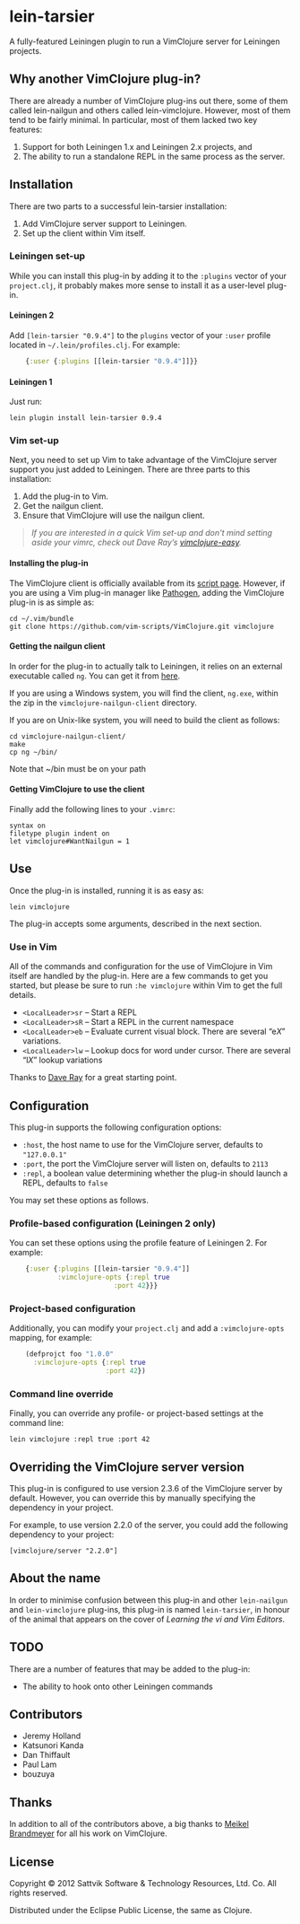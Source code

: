 # lein-tarsier

A fully-featured Leiningen plugin to run a VimClojure server for Leiningen
projects.

## Why another VimClojure plug-in?

There are already a number of VimClojure plug-ins out there, some of them
called lein-nailgun and others called lein-vimclojure.  However, most of them
tend to be fairly minimal.  In particular, most of them lacked two key features:

1. Support for both Leiningen 1.x and Leiningen 2.x projects, and
2. The ability to run a standalone REPL in the same process as the server.

## Installation

There are two parts to a successful lein-tarsier installation:

1. Add VimClojure server support to Leiningen.
2. Set up the client within Vim itself.

### Leiningen set-up

While you can install this plug-in by adding it to the `:plugins` vector of
your `project.clj`, it probably makes more sense to install it as a user-level
plug-in.

#### Leiningen 2

Add `[lein-tarsier "0.9.4"]` to the `plugins` vector of your `:user`
profile located in `~/.lein/profiles.clj`.  For example:

```clj
    {:user {:plugins [[lein-tarsier "0.9.4"]]}}
```

#### Leiningen 1

Just run:

    lein plugin install lein-tarsier 0.9.4


### Vim set-up

Next, you need to set up Vim to take advantage of the VimClojure server support
you just added to Leiningen.  There are three parts to this installation:

1. Add the plug-in to Vim.
2. Get the nailgun client.
3. Ensure that VimClojure will use the nailgun client.

> _If you are interested in a quick Vim set-up and don't mind setting aside your
> vimrc, check out Dave Ray’s [vimclojure-easy][easy]._

[easy]: https://github.com/daveray/vimclojure-easy "VimClojure - Easy Peasy Lemon Squeezy"

#### Installing the plug-in

The VimClojure client is officially available from its [script
page][vimscript].  However, if you are using a Vim plug-in manager like
[Pathogen][pathogen], adding the VimClojure plug-in is as simple as:

    cd ~/.vim/bundle
    git clone https://github.com/vim-scripts/VimClojure.git vimclojure

[vimscript]: http://www.vim.org/scripts/script.php?script_id=2501 "VimClojure on vim.org"
[pathogen]: https://github.com/tpope/vim-pathogen "Tim Pope's excellent vim-pathogen"

#### Getting the nailgun client

In order for the plug-in to actually talk to Leiningen, it relies on an
external executable called `ng`.  You can get it from [here][ngzip].

If you are using a Windows system, you will find the client, `ng.exe`, within
the zip in the `vimclojure-nailgun-client` directory.

If you are on Unix-like system, you will need to build the client as follows:

    cd vimclojure-nailgun-client/
    make
    cp ng ~/bin/

Note that ~/bin must be on your path

[ngzip]: http://kotka.de/projects/vimclojure/vimclojure-nailgun-client-2.3.0.zip "vimclojure-nailgun-client-2.3.0.zip"

#### Getting VimClojure to use the client

Finally add the following lines to your `.vimrc`:

    syntax on
    filetype plugin indent on
    let vimclojure#WantNailgun = 1

## Use

Once the plug-in is installed, running it is as easy as:

    lein vimclojure

The plug-in accepts some arguments, described in the next section.

### Use in Vim

All of the commands and configuration for the use of VimClojure in Vim itself
are handled by the plug-in. Here are a few commands to get you started, but
please be sure to run `:he vimclojure` within Vim to get the full details.

 * `<LocalLeader>sr` – Start a REPL
 * `<LocalLeader>sR` – Start a REPL in the current namespace
 * `<LocalLeader>eb` – Evaluate current visual block. There are several “e*X*” variations.
 * `<LocalLeader>lw` – Lookup docs for word under cursor. There are several “l*X*” lookup variations

Thanks to [Dave Ray][tame] for a great starting point.

[tame]: http://blog.darevay.com/2010/10/how-i-tamed-vimclojure/ "How I Tamed VimClojure"

## Configuration

This plug-in supports the following configuration options:

* `:host`, the host name to use for the VimClojure server, defaults to
  `"127.0.0.1"`
* `:port`, the port the VimClojure server will listen on, defaults to `2113`
* `:repl`, a boolean value determining whether the plug-in should launch a
  REPL, defaults to `false`

You may set these options as follows.

### Profile-based configuration (Leiningen 2 only)

You can set these options using the profile feature of Leiningen 2.  For
example:

```clj
    {:user {:plugins [[lein-tarsier "0.9.4"]]
            :vimclojure-opts {:repl true
	                      :port 42}}}
```

### Project-based configuration

Additionally, you can modify your `project.clj` and add a `:vimclojure-opts`
mapping, for example:

```clj
    (defprojct foo "1.0.0"
      :vimclojure-opts {:repl true
                        :port 42})
```

### Command line override

Finally, you can override any profile- or project-based settings at the command line:

    lein vimclojure :repl true :port 42

## Overriding the VimClojure server version

This plug-in is configured to use version 2.3.6 of the VimClojure server by
default.  However, you can override this by manually specifying the dependency
in your project.

For example, to use version 2.2.0 of the server, you could add the following
dependency to your project:

    [vimclojure/server "2.2.0"]

## About the name

In order to minimise confusion between this plug-in and other `lein-nailgun`
and `lein-vimclojure` plug-ins, this plug-in is named `lein-tarsier`, in honour
of the animal that appears on the cover of _Learning the vi and Vim Editors_.

## TODO

There are a number of features that may be added to the plug-in:

* The ability to hook onto other Leiningen commands

## Contributors

* Jeremy Holland
* Katsunori Kanda
* Dan Thiffault
* Paul Lam
* bouzuya

## Thanks

In addition to all of the contributors above, a big thanks to [Meikel
Brandmeyer][mb] for all his work on VimClojure.

[mb]: http://kotka.de/ "Software – Made in Germany"

## License

Copyright © 2012 Sattvik Software & Technology Resources, Ltd. Co.
All rights reserved.

Distributed under the Eclipse Public License, the same as Clojure.
